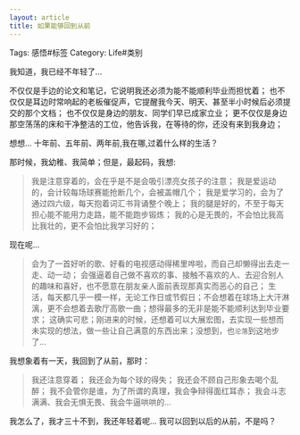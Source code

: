 ```yaml
---
layout: article
title: 如果能够回到从前
---
```

Tags: 感悟#标签
Category: Life#类别

我知道，我已经不年轻了...

不仅仅是手边的论文和笔记，它说明我还必须为能不能顺利毕业而担忧着；
也不仅仅是耳边时常响起的老板催促声，它提醒我今天、明天、甚至半小时候后必须提交的那个文档；
也不仅仅是身边的朋友、同学们早已成家立业；
更不仅仅是身边那空荡荡的床和干净整洁的工位，他告诉我，在等待的你，还没有来到我身边；

想想...
十年前、五年前、两年前,我在哪,过着什么样的生活？

那时候，我幼稚、我简单；但是，最起码，我想:
>我是注意穿着的，会在乎是不是会吸引漂亮女孩子的注意；
>我是爱运动的，会计较每场球赛能抢断几个，会被盖帽几个；
>我是爱学习的，会为了通过四六级，每天抱着词汇书背诵整个晚上；
>我的腿是好的，不至于每天担心能不能用力走路，能不能跑步锻炼；
>我的心是无畏的，不会怕比我高比我壮的，更不会怕比我学习好的；

现在呢...
>会为了一首好听的歌、好看的电视感动得稀里哗啦，而自己却懒得出去走一走、动一动；
>会强逼着自己做不喜欢的事、接触不喜欢的人、去迎合别人的趣味和喜好，也不愿意在朋友亲人面前表现那真实而恶心的自己；
>生活，每天都几乎一模一样，无论工作日或节假日；不会想着在球场上大汗淋漓，更不会想着去歌厅高歌一曲；想得最多的无非是能不能顺利达到毕业要求；
>这确实可悲；刚进来的时候，还想着可以大展宏图，去实现一些想而未实现的想法，做一些让自己满意的东西出来；没想到，也`沦落`到这地步了...

我想象着有一天，我回到了从前，那时：
>我还注意穿着；
>我还会为每个球的得失；
>我还会不顾自己形象去喝个乱醉；
>我不会管你是谁，为了所谓的真理，我会争辩得面红耳赤；
>我会斗志满满、我会无惧无畏、我会牛逼哄哄的...


我怎么了，我才三十不到，我还年轻着呢...
我可以回到以后的从前，不是吗？
